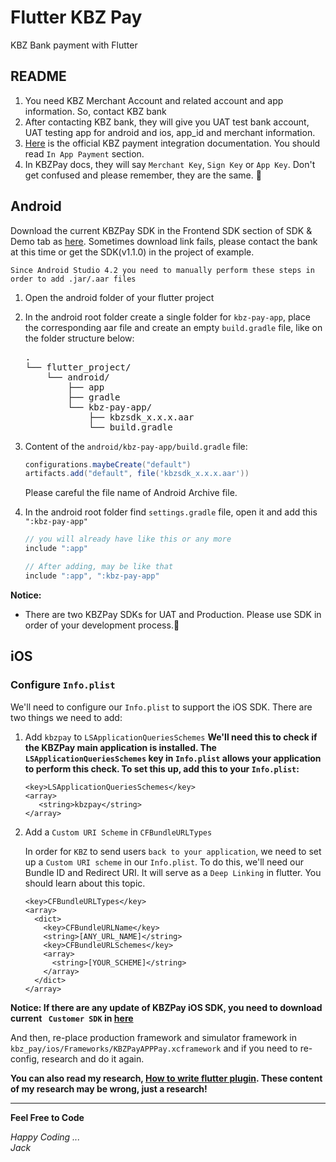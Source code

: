 # Flutter KBZ Pay

KBZ Bank payment with Flutter

## README

1. You need KBZ Merchant Account and related account and app information. So, contact KBZ bank
2. After contacting KBZ bank, they will give you UAT test bank account, UAT testing app for android
   and ios, app_id and merchant information.
3. [Here](https://wap.kbzpay.com/pgw/uat/api/#/en/dashboard) is the official KBZ payment integration
   documentation. You should read `In App Payment` section.
4. In KBZPay docs, they will say `Merchant Key`, `Sign Key` or `App Key`. Don't get confused and
   please remember, they are the same. 🥹

## Android

Download the current KBZPay SDK in the Frontend SDK section of SDK & Demo tab
as [here](https://wap.kbzpay.com/pgw/uat/api/#/en/docs/InApp/in-app-download-en). Sometimes download
link fails, please contact the bank at this time or get the SDK(v1.1.0) in the project of example.

`Since Android Studio 4.2 you need to manually perform these steps in order to add .jar/.aar files`

1. Open the android folder of your flutter project
2. In the android root folder create a single folder for `kbz-pay-app`, place the corresponding aar
   file and create an empty `build.gradle` file, like on the folder structure below:

   <pre>
   .
   └── flutter_project/
       └── android/
           ├── app
           ├── gradle
           └── kbz-pay-app/
               ├── kbzsdk_x.x.x.aar
               └── build.gradle
   </pre>

3. Content of the `android/kbz-pay-app/build.gradle` file:
   ```gradle
   configurations.maybeCreate("default")
   artifacts.add("default", file('kbzsdk_x.x.x.aar'))
   ```
   Please careful the file name of Android Archive file.
4. In the android root folder find `settings.gradle` file, open it and add this `":kbz-pay-app"`
   ```gradle
   // you will already have like this or any more
   include ":app"
   
   // After adding, may be like that
   include ":app", ":kbz-pay-app"
   ```

**Notice:**

- There are two KBZPay SDKs for UAT and Production. Please use SDK in order of your development
  process.🎯

## iOS

### Configure `Info.plist`

We'll need to configure our `Info.plist` to support the iOS SDK. There are two things we need to
add:

1. Add `kbzpay` to `LSApplicationQueriesSchemes`
   **We'll need this to check if the KBZPay main application is installed.
   The `LSApplicationQueriesSchemes` key in `Info.plist` allows your application to perform this
   check. To set this up, add this to your `Info.plist`:**

   ```plist
   <key>LSApplicationQueriesSchemes</key>
   <array>
      <string>kbzpay</string>
   </array>
   ```

2. Add a `Custom URI Scheme` in `CFBundleURLTypes`

   In order for `KBZ` to send users `back to your application`, we need to set up
   a `Custom URI scheme` in
   our `Info.plist`. To do this, we'll need our Bundle ID and Redirect URI. It will serve as
   a `Deep Linking` in flutter. You should learn about this topic.

   ```plist
   <key>CFBundleURLTypes</key>
   <array>
     <dict>
       <key>CFBundleURLName</key>
       <string>[ANY_URL_NAME]</string>
       <key>CFBundleURLSchemes</key>
       <array>
         <string>[YOUR_SCHEME]</string>
       </array>
     </dict>
   </array>
   ```

**Notice: If there are any update of KBZPay iOS SDK, you need to download current ` Customer SDK`
in [here](https://wap.kbzpay.com/pgw/uat/api/#/en/docs/InApp/in-app-download-en)**

And then, re-place production framework and simulator framework
in `kbz_pay/ios/Frameworks/KBZPayAPPPay.xcframework` and if you need to re-config, research and do
it again.

**You can also read my research, [How to write flutter plugin](HowTo.md). These content of my
research may be wrong, just a research!**

<hr>

**Feel Free to Code**

*Happy Coding ...<br>
Jack*